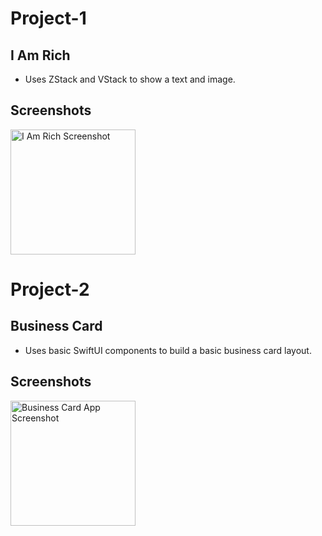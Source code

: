 # Project-1
## I Am Rich
- Uses ZStack and VStack to show a text and image.
## Screenshots
<img width="200" alt="I Am Rich Screenshot" src="https://user-images.githubusercontent.com/82876741/218992273-935eb446-bf3c-4475-93a0-3922b8952b7e.png">

# Project-2
## Business Card
- Uses basic SwiftUI components to build a basic business card layout.
## Screenshots
<img width="200" alt="Business Card App Screenshot" src="https://user-images.githubusercontent.com/82876741/219125100-48396386-0c26-4cbe-8016-9be0aa229887.png">

